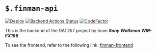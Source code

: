 # ``` $.finman-api ```

[![Deploy](https://www.herokucdn.com/deploy/button.png)](https://heroku.com/deploy?template=https://github.com/Puh00/DAT257-Sony-Walkman)
[![Backend Actions Status](https://github.com/Puh00/finman-api/actions/workflows/maven.yml/badge.svg)](https://github.com/Puh00/finman-api/actions)
[![CodeFactor](https://www.codefactor.io/repository/github/puh00/finman-api/badge)](https://www.codefactor.io/repository/github/puh00/finman-api)

This is the backend of the DAT257 project by team **_Sony Walkman WM-FX199_**.

To see the frontend, refer to the following link: [finman-frontend](https://github.com/gabrielbrattgard/finman-frontend)
